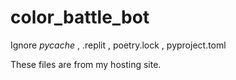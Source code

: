 # color_battle_bot
Ignore _pycache_ , .replit , poetry.lock , pyproject.toml

These files are from my hosting site.